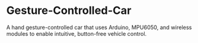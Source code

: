 # Gesture-Controlled-Car
A hand gesture-controlled car that uses Arduino, MPU6050, and wireless modules to enable intuitive, button-free vehicle control.
